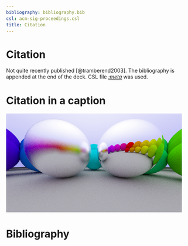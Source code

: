 ```yaml
---
bibliography: bibliography.bib
csl: acm-sig-proceedings.csl
title: Citation
---
```


# Citation

Not quite recently published [@tramberend2003]. The bibliography is appended at
the end of the deck. CSL file *[:meta](csl)* was used.

# Citation in a caption

![Not quite recently published [@tramberend2003]](include/06-metal.png)

# Bibliography
